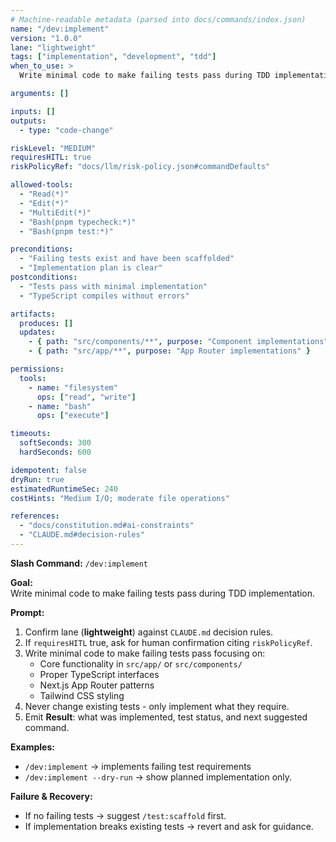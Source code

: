 ```yaml
---
# Machine-readable metadata (parsed into docs/commands/index.json)
name: "/dev:implement"
version: "1.0.0"
lane: "lightweight"
tags: ["implementation", "development", "tdd"]
when_to_use: >
  Write minimal code to make failing tests pass during TDD implementation.

arguments: []

inputs: []
outputs:
  - type: "code-change"

riskLevel: "MEDIUM"
requiresHITL: true
riskPolicyRef: "docs/llm/risk-policy.json#commandDefaults"

allowed-tools:
  - "Read(*)"
  - "Edit(*)"
  - "MultiEdit(*)"
  - "Bash(pnpm typecheck:*)"
  - "Bash(pnpm test:*)"

preconditions:
  - "Failing tests exist and have been scaffolded"
  - "Implementation plan is clear"
postconditions:
  - "Tests pass with minimal implementation"
  - "TypeScript compiles without errors"

artifacts:
  produces: []
  updates:
    - { path: "src/components/**", purpose: "Component implementations" }
    - { path: "src/app/**", purpose: "App Router implementations" }

permissions:
  tools:
    - name: "filesystem"
      ops: ["read", "write"]
    - name: "bash"
      ops: ["execute"]

timeouts:
  softSeconds: 300
  hardSeconds: 600

idempotent: false
dryRun: true
estimatedRuntimeSec: 240
costHints: "Medium I/O; moderate file operations"

references:
  - "docs/constitution.md#ai-constraints"
  - "CLAUDE.md#decision-rules"
---
```


**Slash Command:** `/dev:implement`

**Goal:**  
Write minimal code to make failing tests pass during TDD implementation.

**Prompt:**  
1) Confirm lane (**lightweight**) against `CLAUDE.md` decision rules.  
2) If `requiresHITL` true, ask for human confirmation citing `riskPolicyRef`.  
3) Write minimal code to make failing tests pass focusing on:
   - Core functionality in `src/app/` or `src/components/`
   - Proper TypeScript interfaces
   - Next.js App Router patterns
   - Tailwind CSS styling
4) Never change existing tests - only implement what they require.
5) Emit **Result**: what was implemented, test status, and next suggested command.

**Examples:**  
- `/dev:implement` → implements failing test requirements
- `/dev:implement --dry-run` → show planned implementation only.

**Failure & Recovery:**  
- If no failing tests → suggest `/test:scaffold` first.
- If implementation breaks existing tests → revert and ask for guidance.
